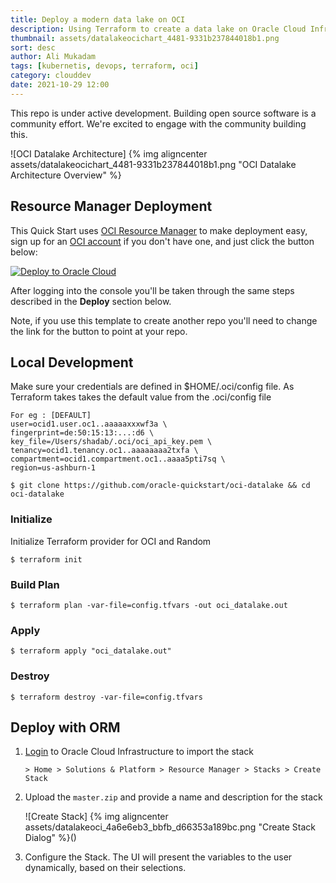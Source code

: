 ```yaml
---
title: Deploy a modern data lake on OCI
description: Using Terraform to create a data lake on Oracle Cloud Infrastructure. 
thumbnail: assets/datalakeocichart_4481-9331b237844018b1.png
sort: desc
author: Ali Mukadam
tags: [kubernetis, devops, terraform, oci]
category: clouddev
date: 2021-10-29 12:00
---
```

This repo is under active development.  Building open source software is a community effort.  We're excited to engage with the community building this.

![OCI Datalake Architecture] {% img aligncenter assets/datalakeocichart_4481-9331b237844018b1.png "OCI Datalake Architecture Overview" %}

## Resource Manager Deployment

This Quick Start uses [OCI Resource Manager](https://docs.cloud.oracle.com/iaas/Content/ResourceManager/Concepts/resourcemanager.htm) to make deployment easy, sign up for an [OCI account](https://cloud.oracle.com/en_US/tryit) if you don't have one, and just click the button below:

[![Deploy to Oracle Cloud](https://oci-resourcemanager-plugin.plugins.oci.oraclecloud.com/latest/deploy-to-oracle-cloud.svg)](https://cloud.oracle.com/resourcemanager/stacks/create?zipUrl=https://github.com/oracle-quickstart/oci-datalake/releases/download/0.1/master.zip)

After logging into the console you'll be taken through the same steps described
in the **Deploy** section below.


Note, if you use this template to create another repo you'll need to change the link for the button to point at your repo.

## Local Development

Make sure your credentials are defined in $HOME/.oci/config file. As Terraform takes takes the default value from the .oci/config file

```console
For eg : [DEFAULT]
user=ocid1.user.oc1..aaaaaxxxwf3a \
fingerprint=de:50:15:13:...:d6 \
key_file=/Users/shadab/.oci/oci_api_key.pem \
tenancy=ocid1.tenancy.oc1..aaaaaaaa2txfa \
compartment=ocid1.compartment.oc1..aaaa5pti7sq \
region=us-ashburn-1

$ git clone https://github.com/oracle-quickstart/oci-datalake && cd oci-datalake
```

### Initialize
Initialize Terraform provider for OCI and Random

```console
$ terraform init
```

### Build Plan

```console
$ terraform plan -var-file=config.tfvars -out oci_datalake.out
```

### Apply

```console
$ terraform apply "oci_datalake.out"
```

### Destroy

```console
$ terraform destroy -var-file=config.tfvars
```

## Deploy with ORM

1. [Login](https://console.us-ashburn-1.oraclecloud.com/resourcemanager/stacks/create) to Oracle Cloud Infrastructure to import the stack

    ```
    > Home > Solutions & Platform > Resource Manager > Stacks > Create Stack
    ```

2. Upload the `master.zip` and provide a name and description for the stack

    ![Create Stack] {% img aligncenter assets/datalakeoci_4a6e6eb3_bbfb_d66353a189bc.png "Create Stack Dialog" %}()

3. Configure the Stack. The UI will present the variables to the user dynamically, based on their selections. 
